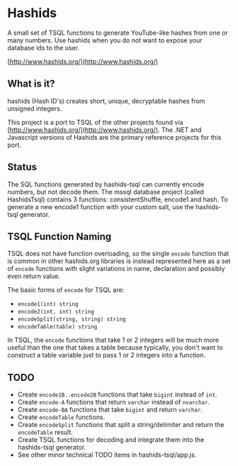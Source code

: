# Hashids
A small set of TSQL functions to generate YouTube-like hashes from one or many numbers. 
Use hashids when you do not want to expose your database ids to the user.

[http://www.hashids.org/](http://www.hashids.org/)

## What is it?

hashids (Hash ID's) creates short, unique, decryptable hashes from unsigned integers.

This project is a port to TSQL of the other projects found via [http://www.hashids.org/](http://www.hashids.org/).
The .NET and Javascript versions of Hashids are the primary reference projects for this port.

## Status

The SQL functions generated by hashids-tsql can currently encode numbers, but not decode them. The mssql database 
project (called HashidsTsql) contains 3 functions: consistentShuffle, encode1 and hash. To generate a new encode1 
function with your custom salt, use the hashids-tsql generator.

## TSQL Function Naming

TSQL does not have function overloading, so the single `encode` function that is common in other hashids.org libraries
is instead represented here as a set of `encode` functions with slight variations in name, declaration and possibly even
return value.

The basic forms of `encode` for TSQL are:

- `encode1(int) string`
- `encode2(int, int) string`
- `encodeSplit(string, string) string`
- `encodeTable(table) string`

In TSQL, the `encode` functions that take 1 or 2 integers will be much more useful than the one that takes a table
because typically, you don't want to construct a table variable just to pass 1 or 2 integers into a function.
   
## TODO

- Create `encode1B..encode2B` functions that take `bigint` instead of `int`.
- Create `encode-A` functions that return `varchar` instead of `nvarchar`.
- Create `encode-BA` functions that take `bigint` and return `varchar`.
- Create `encodeTable` functions.
- Create `encodeSplit` functions that split a string/delimiter and return the `encodeTable` result.
- Create TSQL functions for decoding and integrate them into the hashids-tsql generator.
- See other minor technical TODO items in hashids-tsql/app.js.